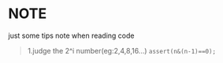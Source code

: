 # NOTE
just some tips note when reading code

> 1.judge the 2^i number(eg:2,4,8,16...)
`
assert(n&(n-1)==0);
`


